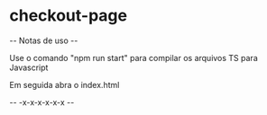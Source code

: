 # checkout-page

-- Notas de uso --

<p>Use o comando "npm run start" para compilar os arquivos TS para Javascript</p>
<p>Em seguida abra o index.html</p>

-- -x-x-x-x-x-x --
